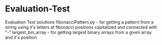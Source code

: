 # Evaluation-Test
Evaluation Test solutions
fibonacciPattern.py - for getting a pattern from a string using it's letters at fibonacci positions
                      capitalized and connected with "*-*"
largest_bin_array - for getting largest binary arrays from a given array and it's position
